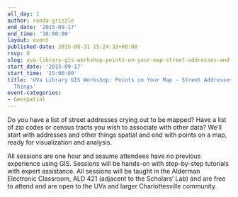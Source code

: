 ```yaml
---
all_day: 1
author: ronda-grizzle
end_date: '2015-09-17'
end_time: '16:00:00'
layout: event
published-date: 2015-08-31 15:24:32+00:00
rsvp: 0
slug: uva-library-gis-workshop-points-on-your-map-street-addresses-and-more-spatial-things
start_date: '2015-09-17'
start_time: '15:00:00'
title: 'UVa Library GIS Workshop: Points on Your Map - Street Addresses and More Spatial
  Things'
event-categories:
- Geospatial
---
```


Do you have a list of street addresses crying out to be mapped?  Have a list of zip codes or census tracts you wish to associate with other data?  We’ll start with addresses and other things spatial and end with points on a map, ready for visualization and analysis.

All sessions are one hour and assume attendees have no previous experience using GIS. Sessions will be hands-on with step-by-step tutorials with expert assistance. All sessions will be taught in the Alderman Electronic Classroom, ALD 421 (adjacent to the Scholars’ Lab) and are free to attend and are open to the UVa and larger Charlottesville community.


